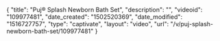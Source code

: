 {
    "title": "Puj&reg; Splash Newborn Bath Set",
    "description": "",
    "videoid": "109977481",
    "date_created": "1502520369",
    "date_modified": "1516727757",
    "type": "captivate",
    "layout": "video",
    "url": "\/v\/puj-splash-newborn-bath-set\/109977481"
}